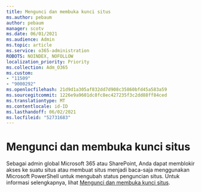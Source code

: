 ```yaml
---
title: Mengunci dan membuka kunci situs
ms.author: pebaum
author: pebaum
manager: scotv
ms.date: 06/01/2021
ms.audience: Admin
ms.topic: article
ms.service: o365-administration
ROBOTS: NOINDEX, NOFOLLOW
localization_priority: Priority
ms.collection: Adm_O365
ms.custom:
- "11509"
- "9000292"
ms.openlocfilehash: 21d9d1a305af832dd7d908c35860bfd45a583a59
ms.sourcegitcommit: 1226e9a9601dc8fc8ec427235f3c2dd88ff84ced
ms.translationtype: MT
ms.contentlocale: id-ID
ms.lasthandoff: 06/02/2021
ms.locfileid: "52731683"
---
```

# <a name="lock-and-unlock-sites"></a>Mengunci dan membuka kunci situs

Sebagai admin global Microsoft 365 atau SharePoint, Anda dapat memblokir akses ke suatu situs atau membuat situs menjadi baca-saja menggunakan Microsoft PowerShell untuk mengubah status penguncian situs. Untuk informasi selengkapnya, lihat [Mengunci dan membuka kunci situs](/sharepoint/manage-lock-status).